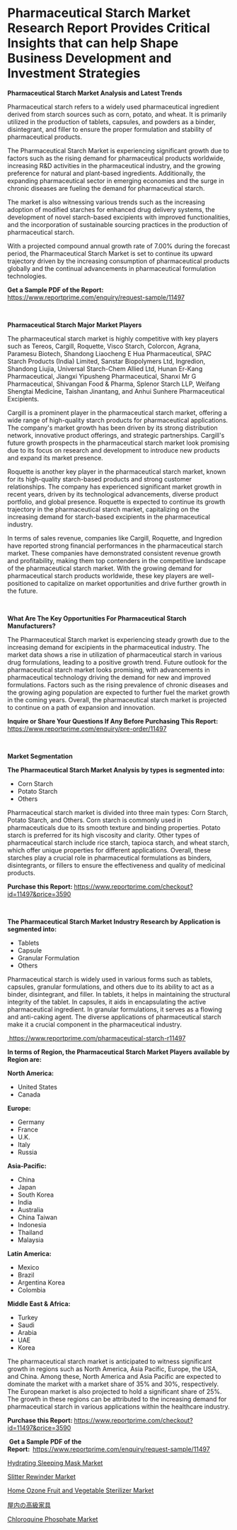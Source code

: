 <p><h1>Pharmaceutical Starch Market Research Report Provides Critical Insights that can help Shape Business Development and Investment Strategies</h1></p><p><strong>Pharmaceutical Starch Market Analysis and Latest Trends</strong></p>
<p><p>Pharmaceutical starch refers to a widely used pharmaceutical ingredient derived from starch sources such as corn, potato, and wheat. It is primarily utilized in the production of tablets, capsules, and powders as a binder, disintegrant, and filler to ensure the proper formulation and stability of pharmaceutical products.</p><p>The Pharmaceutical Starch Market is experiencing significant growth due to factors such as the rising demand for pharmaceutical products worldwide, increasing R&D activities in the pharmaceutical industry, and the growing preference for natural and plant-based ingredients. Additionally, the expanding pharmaceutical sector in emerging economies and the surge in chronic diseases are fueling the demand for pharmaceutical starch.</p><p>The market is also witnessing various trends such as the increasing adoption of modified starches for enhanced drug delivery systems, the development of novel starch-based excipients with improved functionalities, and the incorporation of sustainable sourcing practices in the production of pharmaceutical starch.</p><p>With a projected compound annual growth rate of 7.00% during the forecast period, the Pharmaceutical Starch Market is set to continue its upward trajectory driven by the increasing consumption of pharmaceutical products globally and the continual advancements in pharmaceutical formulation technologies.</p></p>
<p><strong>Get a Sample PDF of the Report:&nbsp;</strong> <a href="https://www.reportprime.com/enquiry/request-sample/11497">https://www.reportprime.com/enquiry/request-sample/11497</a></p>
<p>&nbsp;</p>
<p><strong>Pharmaceutical Starch Major Market Players</strong></p>
<p><p>The pharmaceutical starch market is highly competitive with key players such as Tereos, Cargill, Roquette, Visco Starch, Colorcon, Agrana, Paramesu Biotech, Shandong Liaocheng E Hua Pharmaceutical, SPAC Starch Products (India) Limited, Sanstar Biopolymers Ltd, Ingredion, Shandong Liujia, Universal Starch-Chem Allied Ltd, Hunan Er-Kang Pharmaceutical, Jiangxi Yipusheng Pharmaceutical, Shanxi Mr G Pharmaceutical, Shivangan Food & Pharma, Splenor Starch LLP, Weifang Shengtai Medicine, Taishan Jinantang, and Anhui Sunhere Pharmaceutical Excipients.</p><p>Cargill is a prominent player in the pharmaceutical starch market, offering a wide range of high-quality starch products for pharmaceutical applications. The company's market growth has been driven by its strong distribution network, innovative product offerings, and strategic partnerships. Cargill's future growth prospects in the pharmaceutical starch market look promising due to its focus on research and development to introduce new products and expand its market presence.</p><p>Roquette is another key player in the pharmaceutical starch market, known for its high-quality starch-based products and strong customer relationships. The company has experienced significant market growth in recent years, driven by its technological advancements, diverse product portfolio, and global presence. Roquette is expected to continue its growth trajectory in the pharmaceutical starch market, capitalizing on the increasing demand for starch-based excipients in the pharmaceutical industry.</p><p>In terms of sales revenue, companies like Cargill, Roquette, and Ingredion have reported strong financial performances in the pharmaceutical starch market. These companies have demonstrated consistent revenue growth and profitability, making them top contenders in the competitive landscape of the pharmaceutical starch market. With the growing demand for pharmaceutical starch products worldwide, these key players are well-positioned to capitalize on market opportunities and drive further growth in the future.</p></p>
<p>&nbsp;</p>
<p><strong>What Are The Key Opportunities For Pharmaceutical Starch Manufacturers?</strong></p>
<p><p>The Pharmaceutical Starch market is experiencing steady growth due to the increasing demand for excipients in the pharmaceutical industry. The market data shows a rise in utilization of pharmaceutical starch in various drug formulations, leading to a positive growth trend. Future outlook for the pharmaceutical starch market looks promising, with advancements in pharmaceutical technology driving the demand for new and improved formulations. Factors such as the rising prevalence of chronic diseases and the growing aging population are expected to further fuel the market growth in the coming years. Overall, the pharmaceutical starch market is projected to continue on a path of expansion and innovation.</p></p>
<p><strong>Inquire or Share Your Questions If Any Before Purchasing This Report:</strong> <a href="https://www.reportprime.com/enquiry/pre-order/11497">https://www.reportprime.com/enquiry/pre-order/11497</a></p>
<p>&nbsp;</p>
<p><strong>Market Segmentation</strong></p>
<p><strong>The Pharmaceutical Starch Market Analysis by types is segmented into:</strong></p>
<p><ul><li>Corn Starch</li><li>Potato Starch</li><li>Others</li></ul></p>
<p><p>Pharmaceutical starch market is divided into three main types: Corn Starch, Potato Starch, and Others. Corn starch is commonly used in pharmaceuticals due to its smooth texture and binding properties. Potato starch is preferred for its high viscosity and clarity. Other types of pharmaceutical starch include rice starch, tapioca starch, and wheat starch, which offer unique properties for different applications. Overall, these starches play a crucial role in pharmaceutical formulations as binders, disintegrants, or fillers to ensure the effectiveness and quality of medicinal products.</p></p>
<p><strong>Purchase this Report:&nbsp;</strong><a href="https://www.reportprime.com/checkout?id=11497&price=3590">https://www.reportprime.com/checkout?id=11497&price=3590</a></p>
<p>&nbsp;</p>
<p><strong>The Pharmaceutical Starch Market Industry Research by Application is segmented into:</strong></p>
<p><ul><li>Tablets</li><li>Capsule</li><li>Granular Formulation</li><li>Others</li></ul></p>
<p><p>Pharmaceutical starch is widely used in various forms such as tablets, capsules, granular formulations, and others due to its ability to act as a binder, disintegrant, and filler. In tablets, it helps in maintaining the structural integrity of the tablet. In capsules, it aids in encapsulating the active pharmaceutical ingredient. In granular formulations, it serves as a flowing and anti-caking agent. The diverse applications of pharmaceutical starch make it a crucial component in the pharmaceutical industry.</p></p>
<p><a href="https://www.reportprime.com/pharmaceutical-starch-r11497">&nbsp;https://www.reportprime.com/pharmaceutical-starch-r11497</a></p>
<p><strong>In terms of Region, the Pharmaceutical Starch Market Players available by Region are:</strong></p>
<p>
    <p> <strong> North America: </strong>
        <ul>
            <li>United States</li>
            <li>Canada</li>
        </ul>
        </p> 
    <p> <strong> Europe: </strong>
        <ul>
            <li>Germany</li>
            <li>France</li>
            <li>U.K.</li>
            <li>Italy</li>
            <li>Russia</li>
        </ul>
        </p> 
    <p> <strong> Asia-Pacific: </strong>
        <ul>
            <li>China</li>
            <li>Japan</li>
            <li>South Korea</li>
            <li>India</li>
            <li>Australia</li>
            <li>China Taiwan</li>
            <li>Indonesia</li>
            <li>Thailand</li>
            <li>Malaysia</li>
        </ul>
        </p> 
    <p> <strong> Latin America: </strong>
        <ul>
            <li>Mexico</li>
            <li>Brazil</li>
            <li>Argentina Korea</li>
            <li>Colombia</li>
        </ul>
        </p> 
    <p> <strong> Middle East & Africa: </strong>
        <ul>
            <li>Turkey</li>
            <li>Saudi</li>
            <li>Arabia</li>
            <li>UAE</li>
            <li>Korea</li>
        </ul>
    </p>
    </p>
<p><p>The pharmaceutical starch market is anticipated to witness significant growth in regions such as North America, Asia Pacific, Europe, the USA, and China. Among these, North America and Asia Pacific are expected to dominate the market with a market share of 35% and 30%, respectively. The European market is also projected to hold a significant share of 25%. The growth in these regions can be attributed to the increasing demand for pharmaceutical starch in various applications within the healthcare industry.</p></p>
<p><strong>Purchase this Report: </strong><a href="https://www.reportprime.com/checkout?id=11497&price=3590">https://www.reportprime.com/checkout?id=11497&price=3590</a></p>
<p>&nbsp;<strong>Get a Sample PDF of the Report:&nbsp;&nbsp;</strong><a href="https://www.reportprime.com/enquiry/request-sample/11497">https://www.reportprime.com/enquiry/request-sample/11497</a></p>
<p><strong></strong></p>
<p><p><a href="https://issuu.com/reportprime-2/docs/hydrating-sleeping-mask-market-size-2030.pptx">Hydrating Sleeping Mask Market</a></p><p><a href="https://www.linkedin.com/pulse/slitter-rewinder-market-key-successful-business-strategy-forecast-z5yxf">Slitter Rewinder Market</a></p><p><a href="https://issuu.com/reportprime-2/docs/home-ozone-fruit-and-vegetable-sterilizer-market-s">Home Ozone Fruit and Vegetable Sterilizer Market</a></p><p><a href="https://github.com/ddwcuskozol07187/Market-Research-Report-List-2/blob/main/880531182890.md">屋内の高級家具</a></p><p><a href="https://github.com/maudAbbott7/Market-Research-Report-List-1/blob/main/chloroquine-phosphate-market.md">Chloroquine Phosphate Market</a></p></p>